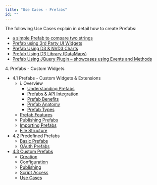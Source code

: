 ```yaml
---
title: "Use Cases - Prefabs"
id: ""
---
```


The following Use Cases explain in detail how to create Prefabs:

- [a simple Prefab to compare two strings](/learn/how-tos/create-simple-prefab/)
- [Prefab using 3rd Party UI Widgets](/learn/how-tos/create-prefab-using-third-party-ui-widgets/)
- [Prefab Using D3 & NVD3 Charts](/learn/how-tos/create-prefab-using-d3-nvd3-charts/)
- [Prefab Using D3 Library (DataMaps)](/learn/how-tos/create-prefab-using-d3-library-datamaps/)
- [Prefab Using JQuery Plugin – showcases using Events and Methods](/learn/how-tos/create-prefab-using-jquery-plugin/)

4\. Prefabs - Custom Widgets

- 4.1 Prefabs - Custom Widgets & Extensions
    - i. Overview
        - [Understanding Prefabs](/learn/app-development/custom-widgets/custom-widgets/#)
        - [Prefabs & API Integration](/learn/app-development/custom-widgets/custom-widgets/#prefabs-apis)
        - [Prefab Benefits](/learn/app-development/custom-widgets/custom-widgets/#prefab-benefits)
        - [Prefab Anatomy](/learn/app-development/custom-widgets/custom-widgets/#prefab-anatomy)
        - [Prefab Types](/learn/app-development/custom-widgets/custom-widgets/#prefab-types)
    - [Prefab Features](/learn/app-development/custom-widgets/custom-widgets/#prefab-features)
    - [Publishing Prefabs](/learn/app-development/custom-widgets/custom-widgets/#publishing-prefabs)
    - [Importing Prefabs](/learn/app-development/custom-widgets/custom-widgets/#importing-prefabs)
    - [File Structure](/learn/app-development/custom-widgets/custom-widgets/#files-prefabs)
- 4.2 Predefined Prefabs
    - [Basic Prefabs](/learn/app-development/widgets/widget-library/#prefabs)
    - [OAuth Prefabs](/learn/app-development/widgets/prefab/oauth-prefabs/)
- [4.3 Custom Prefabs](#)
    - [Creation](/learn/app-development/widgets/creating-prefabs/)
    - [Configuration](/learn/app-development/widgets/creating-prefabs/#prefab-settings)
    - [Publishing](/learn/app-development/widgets/creating-prefabs/#publish-prefab)
    - [Script Access](/learn/app-development/widgets/creating-prefabs/#accessing-prefab-through-scripting)
    - [Use Cases](#)
